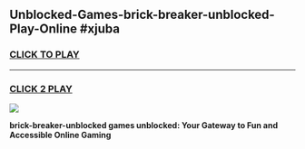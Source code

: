 
## Unblocked-Games-brick-breaker-unblocked-Play-Online #xjuba
<h3>
<a href="https://news.freeplayer.one?title=brick-breaker-unblocked&ref=3">CLICK TO PLAY</a></h3>
<hr>

<h3>
<a href="https://news.freeplayer.one?title=brick-breaker-unblocked&ref=3">CLICK 2 PLAY</a>
  
</h3>

<a href="https://news.freeplayer.one?title=brick-breaker-unblocked&ref=3"><img src="https://clearcache.store/games.png"></a>


**brick-breaker-unblocked games unblocked: Your Gateway to Fun and Accessible Online Gaming**
